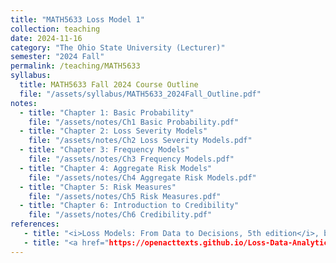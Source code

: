 ```yaml
---
title: "MATH5633 Loss Model 1"
collection: teaching
date: 2024-11-16
category: "The Ohio State University (Lecturer)"
semester: "2024 Fall"
permalink: /teaching/MATH5633
syllabus: 
  title: MATH5633 Fall 2024 Course Outline
  file: "/assets/syllabus/MATH5633_2024Fall_Outline.pdf"
notes:
  - title: "Chapter 1: Basic Probability"
    file: "/assets/notes/Ch1 Basic Probability.pdf"
  - title: "Chapter 2: Loss Severity Models"
    file: "/assets/notes/Ch2 Loss Severity Models.pdf"
  - title: "Chapter 3: Frequency Models"
    file: "/assets/notes/Ch3 Frequency Models.pdf"
  - title: "Chapter 4: Aggregate Risk Models"
    file: "/assets/notes/Ch4 Aggregate Risk Models.pdf"
  - title: "Chapter 5: Risk Measures"
    file: "/assets/notes/Ch5 Risk Measures.pdf"
  - title: "Chapter 6: Introduction to Credibility"
    file: "/assets/notes/Ch6 Credibility.pdf"
references:
   - title: "<i>Loss Models: From Data to Decisions, 5th edition</i>, by Klugman, Panjer and Willmot"
   - title: "<a href="https://openacttexts.github.io/Loss-Data-Analytics/"><i>Loss Data Analytics.</i></a> An open text authored by the Actuarial Community"
---
```

